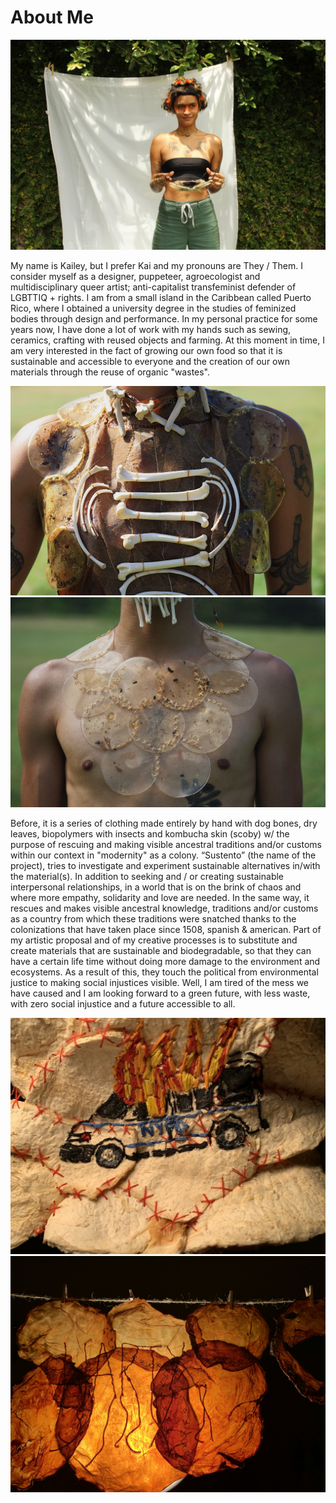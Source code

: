 # About Me

<img src= "../../images/kai-nieves.jpg" alt="Photo of Kailey Nieves">

My name is Kailey, but I prefer Kai and my pronouns are They / Them. I consider myself as a designer, puppeteer, agroecologist and multidisciplinary queer artist; anti-capitalist transfeminist defender of LGBTTIQ + rights. I am from a small island in the Caribbean called Puerto Rico, where I obtained a university degree in the studies of feminized bodies through design and performance. In my personal practice for some years now, I have done a lot of work with my hands such as sewing, ceramics, crafting with reused objects and farming. At this moment in time, I am very interested in the fact of growing our own food so that it is sustainable and accessible to everyone and the creation of our own materials through the reuse of organic "wastes".

<img src= "../../images/Sustento1.jpg" alt="Photo of Previous works">
<img src= "../../images/Sustento2.jpg" alt="Photo of Previous works">

Before, it is a series of clothing made entirely by hand with dog bones, dry leaves, biopolymers with insects and kombucha skin (scoby) w/ the purpose of rescuing and making visible ancestral traditions and/or customs within our context in "modernity" as a colony.
“Sustento” (the name of the project), tries to investigate and experiment sustainable alternatives in/with the material(s). In addition to seeking and / or creating sustainable interpersonal relationships, in a world that is on the brink of chaos and where more empathy, solidarity and love are needed.
In the same way, it rescues and makes visible ancestral knowledge, traditions and/or customs as a country from which these traditions were snatched thanks to the colonizations that have taken place since 1508, spanish & american.
Part of my artistic proposal and of my creative processes is to substitute and create materials that are sustainable and biodegradable, so that they can have a certain life time without doing more damage to the environment and ecosystems. As a result of this, they touch the political from environmental justice to making social injustices visible. Well, I am tired of the mess we have caused and I am looking forward to a green future, with less waste, with zero social injustice and a future accessible to all.

<img src= "../../images/ACAB.jpg" alt="Photo of natural embroidery">
<img src= "../../images/Harta.jpg" alt="Photo of natural embroidery">
